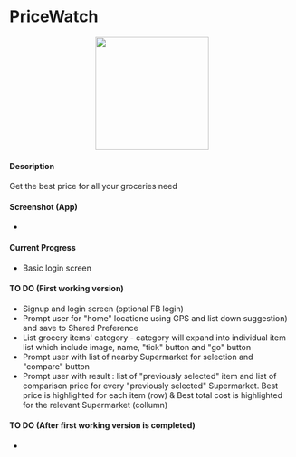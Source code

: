# PriceWatch

<p align="center">
  <img src="https://github.com/mrafsyam/Pricewatch/app/images/logo.png?raw=true" width="200"/>
</p>

#### Description  
Get the best price for all your groceries need

#### Screenshot (App)
* 

#### Current Progress
* Basic login screen

#### TO DO (First working version)
* Signup and login screen (optional FB login)
* Prompt user for "home" locatione using GPS and list down suggestion) and save to Shared Preference
* List grocery items' category - category will expand into individual item list which include image, name, "tick" button and "go" button
* Prompt user with list of nearby Supermarket for selection and "compare" button
* Prompt user with result : list of "previously selected" item and list of comparison price for every "previously selected" Supermarket. Best price is highlighted for each item (row) & Best total cost is highlighted for the relevant Supermarket (collumn)
   
#### TO DO (After first working version is completed) 
* 
 

